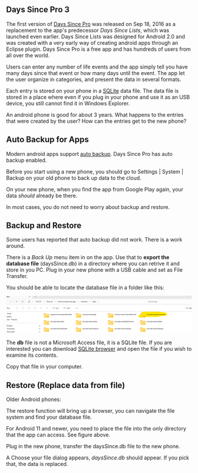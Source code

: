 ## Days Since Pro 3
The first version of [Days Since Pro](https://play.google.com/store/apps/details?id=com.alexcmak.dayssincepro) was released on Sep 18, 2016 as a replacement to the app's predecessor *Days Since Lists*, which was launched even earlier. Days Since Lists was designed for Android 2.0 and was created with a very early way of creating android apps through an Eclipse plugin. Days Since Pro is a free app and has hundreds of users from all over the world.  

Users can enter any number of life events and the app simply tell you have many days since that event or how many days until the event. The app let the user organize in categories, and present the data in several formats.

Each entry is stored on your phone in a [SQLite](https://www.sqlite.org/) data file. The data file is stored in a place where even if you plug in your phone and use it as an USB device, you still cannot find it in Windows Explorer.

An android phone is good for about 3 years. What happens to the entries that were created by the user? How can the entries get to the new phone?

## Auto Backup for Apps

Modern android apps support [auto backup](https://developer.android.com/guide/topics/data/autobackup). Days Since Pro has auto backup enabled. 

Before you start using a new phone, you should go to Settings | System | Backup on your old phone to back up data to the cloud.

On your new phone, when you find the app from Google Play again, your data *should* already be there.

In most cases, you do not need to worry about backup and restore.

## Backup and Restore

Some users has reported that auto backup did not work. There is a work around. 

There is a *Back Up* menu item in on the app. Use that to **export the database file** (daysSince.db) in a directory where you can retrive it and store in you PC. 
Plug in your new phone with a USB cable and set as File Transfer.

You should be able to locate the database file in a folder like this:

![screenshot](https://github.com/alexcmak/AndroidApps/blob/main/DaysSincePro3/internal_shared_storage_dsp.png)

The **db** file is not a Microsoft Access file, it is a SQLite file. If you are interested you can download [SQLite browser](https://sqlitebrowser.org/) and open the file if you wish to examine its contents.

Copy that file in your computer.

## Restore (Replace data from file)

Older Android phones:

The restore function will bring up a browser, you can navigate the file system and find your database file.

For Android 11 and newer, you need to place the file into the only directory that the app can access. See figure above.


Plug in the new phone, transfer the daysSince.db file to the new phone. 


A Choose your file dialog appears, *daysSince.db* should appear. If you pick that, the data is replaced.


